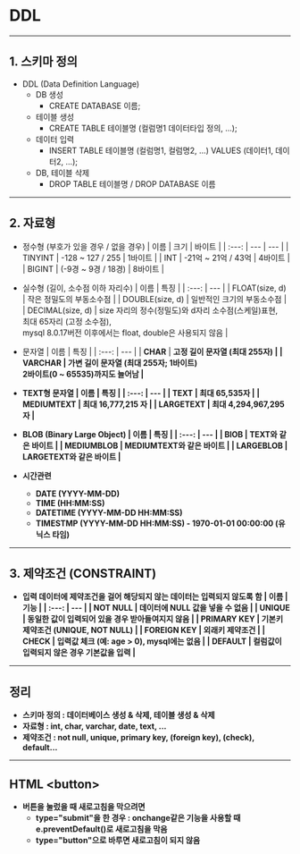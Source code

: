 # DDL
---

## 1. 스키마 정의
* DDL (Data Definition Language)
  * DB 생성
    * CREATE DATABASE 이름;
  * 테이블 생성
    * CREATE TABLE 테이블명 (컬럼명1 데이터타입 정의, ...);
  * 데이터 입력
    * INSERT TABLE 테이블명 (컬럼명1, 컬럼명2, ...)
            VALUES (데이터1, 데이터2, ...);
  * DB, 테이블 삭제
    * DROP TABLE 테이블명 / DROP DATABASE 이름
---

## 2. 자료형
* 정수형 (부호가 있을 경우 / 없을 경우)
  | 이름 | 크기 | 바이트 |
  | :---: | --- | --- |
  | TINYINT | -128 ~ 127 / 255 | 1바이트 |
  | INT | -21억 ~ 21억 / 43억 | 4바이트 |
  | BIGINT | (-9경 ~ 9경 / 18경) | 8바이트 |

* 실수형 (길이, 소수점 이하 자리수)
  | 이름 | 특징 |
  | :---: | --- |
  | FLOAT(size, d) | 작은 정밀도의 부동소수점 |
  | DOUBLE(size, d) | 일반적인 크기의 부동소수점 |
  | DECIMAL(size, d) | size 자리의 정수(정밀도)와 d자리 소수점(스케일)표현,<br> 최대 65자리 (고정 소수점),<br> mysql 8.0.17버전 이후에서는 float, double은 사용되지 않음 |

* 문자열
  | 이름 | 특징 |
  | :---: | --- |
  | <strong>CHAR</strong> | <strong>고정 길이 문자열 (최대 255자)<strong> |
  | <strong>VARCHAR</strong> | <strong>가변 길이 문자열 (최대 255자; 1바이트)<br> 2바이트(0 ~ 65535)까지도 늘어남</strong> |

* TEXT형 문자열
  | 이름 | 특징 |
  | :---: | --- |
  | <strong>TEXT</strong> | <strong>최대 65,535자</strong> |
  | MEDIUMTEXT | 최대 16,777,215 자 |
  | LARGETEXT | 최대 4,294,967,295 자 |
* BLOB (Binary Large Object)
  | 이름 | 특징 |
  | :---: | --- |
  | BlOB | TEXT와 같은 바이트 |
  | MEDIUMBLOB | MEDIUMTEXT와 같은 바이트 |
  | LARGEBLOB | LARGETEXT와 같은 바이트 |
* 시간관련
  * DATE (YYYY-MM-DD)
  * TIME (HH:MM:SS)
  * DATETIME (YYYY-MM-DD HH:MM:SS)
  * TIMESTMP (YYYY-MM-DD HH:MM:SS) - 1970-01-01 00:00:00 (유닉스 타임)
---

## 3. 제약조건 (CONSTRAINT)
* 입력 데이터에 제약조건을 걸어 해당되지 않는 데이터는 입력되지 않도록 함
  | 이름 | 기능 |
  | :---: | --- |
  | NOT NULL | 데이터에 NULL 값을 넣을 수 없음 |
  | UNIQUE | 동일한 값이 입력되어 있을 경우 받아들여지지 않음 |
  | PRIMARY KEY | 기본키 제약조건 (UNIQUE, NOT NULL) |
  | FOREIGN KEY | 외래키 제약조건 |
  | CHECK | 입력값 체크 (예: age > 0), mysql에는 없음 |
  | DEFAULT | 컬럼값이 입력되지 않은 경우 기본값을 입력 |
---

## 정리
* 스키마 정의 : 데이터베이스 생성 & 삭제, 테이블 생성 & 삭제
* 자료형 : int, char, varchar, date, text, ...
* 제약조건 : not null, unique, primary key, (foreign key), (check), default...
---

## HTML \<button>
* 버튼을 눌렀을 때 새로고침을 막으려면
  * type="submit"을 한 경우 
  : onchange같은 기능을 사용할 때 e.preventDefault()로 새로고침을 막음
  * type="button"으로 바루면 새로고침이 되지 않음